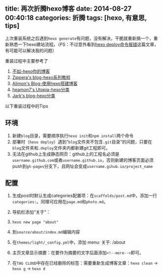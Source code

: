 title: 再次折腾hexo博客
date: 2014-08-27 00:40:18
categories: 折腾
tags: [hexo, 有意思, tips]
---

上次重装系统之后遇到`hexo generate`有问题，没有解决，干脆就重新搞一个，重新熟悉一下hexo建站流程。（PS：不过意外看到[hexo deploy命令报错](http://heamon7.com/2014/08/02/hexo-deploy-error/)这篇文章，有可能可以解决我的问题）

<!--more-->

重装过程中主要参考了

1. [不如-hexo你的博客](http://ibruce.info/2013/11/22/hexo-your-blog/)
2. [Zippera's blog-hexo系列教程](http://zipperary.com/categories/hexo/)
3. [Alimon's Blog-使用hexo搭建博客](http://yangjian.me/workspace/building-blog-with-hexo/)
4. [heamon7's Utopia-hexo分类](http://heamon7.com/categories/Hexo/)
5. [Jark's blog-hexo分类](http://wuchong.me/categories/Hexo/)


以下重装过程中的Tips

## 环境 ##

1. 新建`blog`目录，需要顺序执行`hexo init`和`npm install`两个命令
2. 部署时（`hexo deploy`）遇到“`blog`文件夹不包含`.git`目录”的问题，只要在`blog`文件夹和`.deploy`文件夹内都新建git工程即可。
3. 无法在github上生成静态网页：github上的工程名必须是`username.github.com`或者`username.github.io`，否则新建的博客页面必须push到`gh-pages`分支下，且网址会变成`username.gihub.io/project_name`

## 配置 ##

1. 生成post时默认生成categories配置项：在`scaffolds/post.md`中，添加一行`categories:`。同理可应用在`page.md`和`photo.md`。
2. 导航栏添加“关于”：
  1. `hexo new page "about"`
  2. 到`source/about/index.md`编辑内容
  3. 在`themes/light/_config.yml`中，添加
     menu:
     关于: /about

3. 主页文章显示摘要：在要作为摘要的文字后面添加`<!--more-->`即可。
4. 在`TAG CLOUD`中存在已经删除的标签：需要重新生成博客文章：`hexo clean` -> `hexo g` -> `hexo d`


